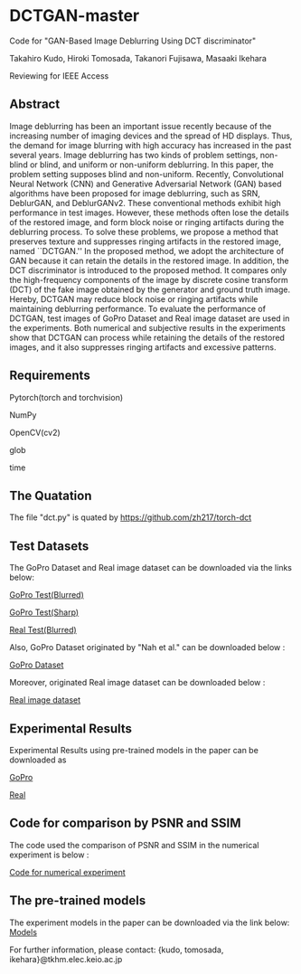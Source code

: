 # DCTGAN-master
Code for "GAN-Based Image Deblurring Using DCT discriminator"

Takahiro Kudo, Hiroki Tomosada, Takanori Fujisawa, Masaaki Ikehara

Reviewing for IEEE Access

## Abstract
Image deblurring has been an important issue recently because of the increasing number of imaging devices and the spread of HD displays. Thus, the demand for image blurring with high accuracy has increased in the past several years. Image deblurring has two kinds of problem settings, non-blind or blind, and uniform or non-uniform deblurring. In this paper, the problem setting supposes blind and non-uniform. Recently, Convolutional Neural Network (CNN) and Generative Adversarial Network (GAN) based algorithms have been proposed for image deblurring, such as SRN, DeblurGAN, and DeblurGANv2. These conventional methods exhibit high performance in test images. However, these methods often lose the details of the restored image, and form block noise or ringing artifacts during the deblurring process. To solve these problems, we propose a method that preserves texture and suppresses ringing artifacts in the restored image, named ``DCTGAN.'' In the proposed method, we adopt the architecture of GAN because it can retain the details in the restored image. In addition, the DCT discriminator is introduced to the proposed method. It compares only the high-frequency components of the image by discrete cosine transform (DCT) of the fake image obtained by the generator and ground truth image. Hereby, DCTGAN may reduce block noise or ringing artifacts while maintaining deblurring performance. To evaluate the performance of DCTGAN, test images of GoPro Dataset and Real image dataset are used in the experiments. Both numerical and subjective results in the experiments show that DCTGAN can process while retaining the details of the restored images, and it also suppresses ringing artifacts and excessive patterns.

## Requirements
Pytorch(torch and torchvision)

NumPy

OpenCV(cv2)

glob

time

## The Quatation
The file "dct.py" is quated by <https://github.com/zh217/torch-dct>

## Test Datasets
The GoPro Dataset and Real image dataset can be downloaded via the links below:

[GoPro Test(Blurred)](https://drive.google.com/file/d/1rzAaZCrD5TTqtKAeskhdxuyo4CIhlR9J/view?usp=sharing)

[GoPro Test(Sharp)](https://drive.google.com/file/d/1rzAaZCrD5TTqtKAeskhdxuyo4CIhlR9J/view?usp=sharing)

[Real Test(Blurred)](https://drive.google.com/file/d/1dc9ToG-rRarge3z4j_OYAth8Q7QSKdep/view?usp=sharing)

Also, GoPro Dataset originated by "Nah et al." can be downloaded below :

[GoPro Dataset](https://github.com/SeungjunNah/DeepDeblur_release)

Moreover, originated Real image dataset can be downloaded below :

[Real image dataset](http://vllab.ucmerced.edu/wlai24/cvpr16_deblur_study/)

## Experimental Results
Experimental Results using pre-trained models in the paper can be downloaded as

[GoPro](https://drive.google.com/file/d/1XZfmWCvhaO95KjN6CTLEr1FcA1Y5SiZ8/view?usp=sharing)

[Real](https://drive.google.com/file/d/10e_XqajnQeiFlNk9o98uI8960Wzjl8EC/view?usp=sharing)

## Code for comparison by PSNR and SSIM
The code used the comparison of PSNR and SSIM in the numerical experiment is below : 

[Code for numerical experiment](https://drive.google.com/file/d/1TlV2UjN0JmwvhoqNe36CVZsexnwfT9Lh/view?usp=sharing)

## The pre-trained models
The experiment models in the paper can be downloaded via the link below:
[Models](https://drive.google.com/file/d/1EkLJWUjSmbDFuSF5U5jW3hqmLcIehL8j/view?usp=sharing)

For further information, please contact: {kudo, tomosada, ikehara}@tkhm.elec.keio.ac.jp

